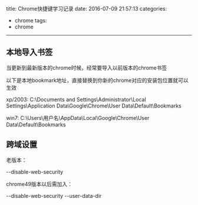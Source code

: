 title: Chrome快捷键学习记录
date: 2016-07-09 21:57:13
categories:
  - chrome
tags:
  - chrome
---

## 本地导入书签

当更新到最新版本的chrome时候，经常要导入以前版本的chrome书签

以下是本地bookmark地址，直接替换到你新的chrome对应的安装包位置就可以生效

xp/2003:
C:\Documents and Settings\Administrator\Local Settings\Application Data\Google\Chrome\User Data\Default\Bookmarks

win7:
C:\Users\用户名\AppData\Local\Google\Chrome\User Data\Default\Bookmarks

## 跨域设置

老版本：

--disable-web-security

chrome49版本以后需加入：

--disable-web-security --user-data-dir


